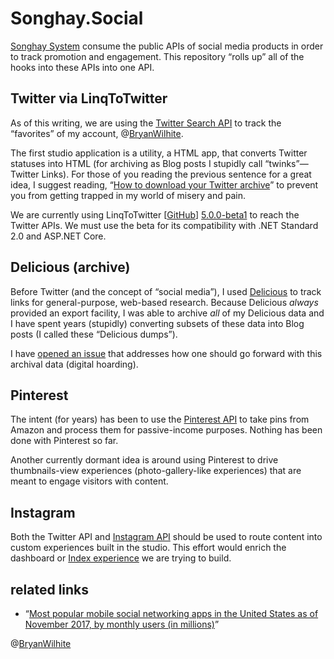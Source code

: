 # Songhay.Social

[Songhay System](http://songhaysystem.com) consume the public APIs of social media products in order to track promotion and engagement. This repository “rolls up” all of the hooks into these APIs into one API.

## Twitter via LinqToTwitter

As of this writing, we are using the [Twitter Search API](https://developer.twitter.com/en/docs/tweets/search/overview/standard.html) to track the “favorites” of my account, @[BryanWilhite](https://twitter.com/bryanwilhite).

The first studio application is a utility, a HTML app, that converts Twitter statuses into HTML (for archiving as Blog posts I stupidly call “twinks”—Twitter Links). For those of you reading the previous sentence for a great idea, I suggest reading, “[How to download your Twitter archive](https://help.twitter.com/en/managing-your-account/how-to-download-your-twitter-archive)” to prevent you from getting trapped in my world of misery and pain.

We are currently using LinqToTwitter [[GitHub](https://github.com/JoeMayo/LinqToTwitter)] [5.0.0-beta1](https://www.nuget.org/packages/linqtotwitter/5.0.0-beta1) to reach the Twitter APIs. We must use the beta for its compatibility with .NET Standard 2.0 and ASP.NET Core.

## Delicious (archive)

Before Twitter (and the concept of “social media”), I used [Delicious](https://en.wikipedia.org/wiki/Delicious_(website)) to track links for general-purpose, web-based research. Because Delicious _always_ provided an export facility, I was able to archive _all_ of my Delicious data and I have spent years (stupidly) converting subsets of these data into Blog posts (I called these “Delicious dumps”).

I have [opened an issue](https://github.com/BryanWilhite/Songhay.Social/issues/2) that addresses how one should go forward with this archival data (digital hoarding).

## Pinterest

The intent (for years) has been to use the [Pinterest API](https://developers.pinterest.com/docs/getting-started/introduction) to take pins from Amazon and process them for passive-income purposes. Nothing has been done with Pinterest so far.

Another currently dormant idea is around using Pinterest to drive thumbnails-view experiences (photo-gallery-like experiences) that are meant to engage visitors with content.

## Instagram

Both the Twitter API and [Instagram API](https://www.instagram.com/developer/) should be used to route content into custom experiences built in the studio. This effort would enrich the dashboard or [Index experience](https://github.com/BryanWilhite/angular.io-index-app) we are trying to build.

## related links

* “[Most popular mobile social networking apps in the United States as of November 2017, by monthly users (in millions)](https://www.statista.com/statistics/248074/most-popular-us-social-networking-apps-ranked-by-audience/)”

@[BryanWilhite](https://twitter.com/bryanwilhite)